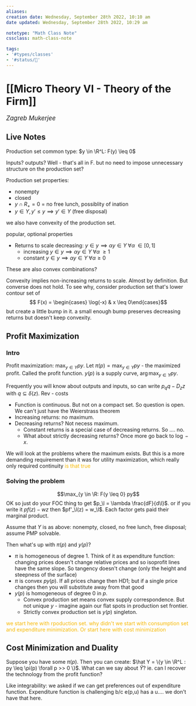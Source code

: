 ```yaml
---
aliases:
creation date: Wednesday, September 28th 2022, 10:10 am
date updated: Wednesday, September 28th 2022, 10:29 am

notetype: "Math Class Note"
cssclass: math-class-note

tags: 
- '#types/classes'
- '#status/🚧'
---
```


# [[Micro Theory VI - Theory of the Firm]]
<span style = "font-size:120%"><i >Zagreb Mukerjee </i></span>



## Live Notes

Production set common type: 
$y \in \R^L: F(y) \leq 0$

Inputs? outputs? Well - that's all in F. but no need to impose unnecessary structure on the production set?

Production set properties: 
- nonempty
- closed
- $y \cap R_+ = {0}$ = no free lunch, possiblity of ination
- $y \in Y, y' \leq y \implies y' \in Y$ (free disposal)

we also have convexity of the production set. 


popular, optional properties
- Returns to scale decreasing: $y \in y \implies \alpha y \in Y\; \forall \alpha\; \in [0,1]$
	- increasing $y \in y \implies \alpha y \in Y\; \forall \alpha\; \geq 1$
	- constant $y \in y \implies \alpha y \in Y\; \forall \alpha \geq 0$

These are also convex combinations? 

Convexity implies non-increasing returns to scale. Almost by definition. But converse does not hold. To see why, consider production set that's lower contour set of 
$$ F(x) = \begin{cases} \log(-x) & x \leq 0\end{cases}$$
but create a little bump in it. a small enough bump preserves decreasing returns but doesn't keep convexity. 


## Profit Maximization

### Intro

Profit maximization: $\max_{y \in Y} py$. Let $\pi(p) = \max_{y \in Y} py$ - the maximized profit. Called the profit function. $y(p)$ is a supply curve, $\arg \max_{y \in Y} py$. 

Frequently you will know about outputs and inputs, so can write $p_q q - D_z z$ with $q \subseteq \delta(z)$. Rev - costs


- Function is continuous. But not on a compact set. So question is open. We can't just have the Weierstrass theorem
- Increasing returns: no maximum.
- Decreasing returns? Not necess maximum. 
	- Constant returns is a special case of decreasing returns. So .... no. 
	- What about strictly decreasing returns? Once more go back to $\log -x$. 


We will look at the problems where the maximum exists. But this is a more demanding requirement than it was for utility maximization, which really only required continuity <font color=#F7B801>is that true</font>



### Solving the problem
$$\max_{y \in \R: F(y \leq 0} py$$
OK so just do your FOC thing to get $p_\l = \lambda \frac{dF}{d\l}$. or if you write it $pf(z) - wz$ then $pf'_\l(z) = w_\l$. Each factor gets paid their marginal product. 


Assume that $Y$ is as above: nonempty, closed, no free lunch, free disposal; assume PMP solvable. 

Then what's up with $\pi(p)$ and $y(p)$?
- $\pi$ is homogeneous of degree $1$. Think of it as expenditure function: changing prices doesn't change relative prices and so isoprofit lines have the same slope. So tangency doesn't change (only the height and steepness of the surface)
- $\pi$ is convex $p y(p)$. If all prices change then HD1; but if a single price changes then you will substitute away from that good
- $y(p)$ is homogeneous of degree $0$ in $p$.
	- Convex production set means convex supply correspondence. But not unique $y$ - imagine again our flat spots in production set frontier.  
	- Strictly convex production set is $y(p)$ singleton. 

<font color=#F7B801>we start here with rpoduction set. why didn't we start with consumption set and expenditure minimization. Or start here with cost minimization</font>

## Cost Minimization and Duality

Suppose you have some $\pi(p)$. Then you can create: $\hat Y = \{y \in \R^L : py \leq \pi(p) \forall p >> 0 \}$. What can we say about $\hat Y$? ie. can I recover the technology from the profit function?

Like integrability: we asked if we can get preferences out of expenditure function. Expenditure function is challenging b/c e(p,u) has a u.... we don't have that here. 

